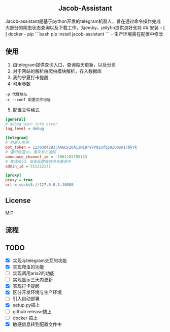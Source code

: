 <h2 align="center">Jacob-Assistant</h2>
Jacob-assistant是基于python开发的telegram机器人，旨在通过命令操作完成大部分的爬虫状态查询以及下载工作，为emby，jellyfin提供良好支持
## 安装
- [ ] docker
- pip
```bash
pip install jacob-assistant
```
- 生产环境需在配置中修改

## 使用

1. 由telegram提供查询入口，查询每天更新，以及分页
2. 对于网站的解析由爬虫模块解析，存入数据库
3. 我的宁夏打卡提醒
4. 可用参数
```text
-p 代理地址
-c --conf 配置文件地址

```
5. 配置文件格式
```ini
[general]
# debug warn info error
log_level = debug 

[telegram]
# 机器人密钥
bot_token = 1230304283:AAGDyZ0AiJNi9r9FP92Sfq10ZU6sAITbkYk
# 通知频道id，用来发布通知
announce_channel_id = -1001285705133
# 管理员id，用来配置管理员专属命令
admin_id = 551322172

[proxy]
proxy = true
url = socks5://127.0.0.1:10808

```
## License

MIT

## 流程



## TODO

- [x] 实现与telegram交互的功能
- [x] 实现爬虫的功能
- [ ] 实现调用aria2的功能
- [ ] 实现显示三天内更新
- [x] 实现打卡提醒
- [x] 区分开发环境与生产环境
- [ ] 引入自动部署
- [x] setup.py搞上
- [ ] github release搞上
- [ ] docker 搞上
- [x] 敏感信息转到配置文件中